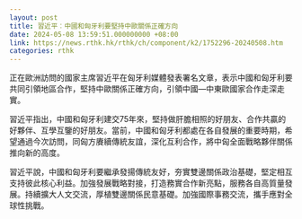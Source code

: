 ```yaml
---
layout: post
title: 習近平︰中國和匈牙利要堅持中歐關係正確方向
date: 2024-05-08 13:59:51.000000000 +08:00
link: https://news.rthk.hk/rthk/ch/component/k2/1752296-20240508.htm
categories: rthk
---
```


正在歐洲訪問的國家主席習近平在匈牙利媒體發表署名文章，表示中國和匈牙利要共同引領地區合作，堅持中歐關係正確方向，引領中國—中東歐國家合作走深走實。

習近平指出，中國和匈牙利建交75年來，堅持做肝膽相照的好朋友、合作共贏的好夥伴、互學互鑒的好朋友。當前，中國和匈牙利都處在各自發展的重要時期，希望通過今次訪問，同匈方賡續傳統友誼，深化互利合作，將中匈全面戰略夥伴關係推向新的高度。

習近平說，中國和匈牙利要繼承發揚傳統友好，夯實雙邊關係政治基礎，堅定相互支持彼此核心利益。加強發展戰略對接，打造務實合作新亮點，服務各自高質量發展。持續擴大人文交流，厚植雙邊關係民意基礎。加強國際事務交流，攜手應對全球性挑戰。
